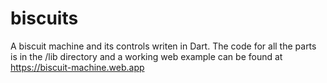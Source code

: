 # biscuits

A biscuit machine and its controls writen in Dart.
The code for all the parts is in the /lib directory and a working web example can be found at https://biscuit-machine.web.app 
